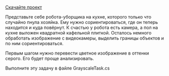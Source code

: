 [Скачайте проект](https://ulearn.me/Exercise/StudentZip?courseId=BasicProgramming&slideId=43832bca-90f0-4e70-b5d6-4f76658a7ccb)

Представьте себе робота-уборщика на кухне, которого только что случайно пнула хозяйка. Ему нужно сориентироваться, где он теперь находится и куда повёрнут. К счастью у робота есть камера, а пол на кухне выложен квадратной кафельной плиткой. Осталось немного обработать изображение с видеокамеры, выделить границы объектов и по ним сориентироваться.

Первым шагом нужно перевести цветное изображение в оттенки серого. Его будет проще анализировать.

Выполните эту задачу в файле GrayscaleTask.cs
